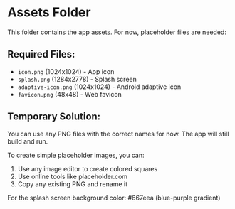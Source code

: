 # Assets Folder

This folder contains the app assets. For now, placeholder files are needed:

## Required Files:
- `icon.png` (1024x1024) - App icon
- `splash.png` (1284x2778) - Splash screen
- `adaptive-icon.png` (1024x1024) - Android adaptive icon
- `favicon.png` (48x48) - Web favicon

## Temporary Solution:
You can use any PNG files with the correct names for now. The app will still build and run.

To create simple placeholder images, you can:
1. Use any image editor to create colored squares
2. Use online tools like placeholder.com
3. Copy any existing PNG and rename it

For the splash screen background color: #667eea (blue-purple gradient)